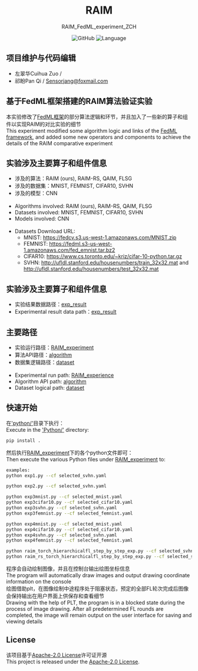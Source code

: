 <div align="center">
<h1 align="center">RAIM</h1>
RAIM_FedML_experiment_ZCH

![GitHub](https://img.shields.io/github/license/Sensorjang/RAIM_FedML_experiment_ZCH)
![Language](https://img.shields.io/badge/Language-Python-blue)

</div>

## 项目维护与代码编辑
- 左翠华Cuihua Zuo / 
- 祁盼Pan Qi / Sensorjang@foxmail.com

## 基于FedML框架搭建的RAIM算法验证实验
本实验修改了[FedML框架](FedML_README.md)的部分算法逻辑和环节，并且加入了一些新的算子和组件以实现RAIM的对比实验的细节<br/>
This experiment modified some algorithm logic and links of the [FedML framework](FedML_README.md), and added some new operators and components to achieve the details of the RAIM comparative experiment<br/>

## 实验涉及主要算子和组件信息
- 涉及的算法：RAIM (ours), RAIM-RS, QAIM, FLSG
- 涉及的数据集：MNIST, FEMNIST, CIFAR10, SVHN
- 涉及的模型：CNN
<br/><br/>
- Algorithms involved: RAIM (ours), RAIM-RS, QAIM, FLSG
- Datasets involved: MNIST, FEMNIST, CIFAR10, SVHN
- Models involved: CNN
<br/><br/>
- Datasets Download URL:<br/>
  - MNIST: https://fedcv.s3.us-west-1.amazonaws.com/MNIST.zip
  - FEMNIST: https://fedml.s3-us-west-1.amazonaws.com/fed_emnist.tar.bz2
  - CIFAR10: https://www.cs.toronto.edu/~kriz/cifar-10-python.tar.gz
  - SVHN: http://ufldl.stanford.edu/housenumbers/train_32x32.mat and http://ufldl.stanford.edu/housenumbers/test_32x32.mat

## 实验涉及主要算子和组件信息
- 实验结果数据路径：[exp_result](exp_result/)
- Experimental result data path：[exp_result](exp_result/)

## 主要路径
- 实验运行路径：[RAIM_experiment](python/examples/simulation/RAIM_experiment)
- 算法API路径：[algorithm](python/fedml/simulation/sp)
- 数据集逻辑路径：[dataset](python/fedml/data)
<br/><br/>
- Experimental run path: [RAIM_experience](Python/examples/simulation/RAIM_experience)
- Algorithm API path: [algorithm](Python/fedml/simulation/sp)
- Dataset logical path: [dataset](Python/fedml/data)

## 快速开始
在['python/'](python/)目录下执行：<br/>
Execute in the ['Python/'](Python/) directory:<br/>
```bash
pip install .
```
然后执行[RAIM_experiment](python/examples/simulation/RAIM_experiment)下的各个python文件即可：<br/>
Then execute the various Python files under [RAIM_experiment](python/examples/simulation/RAIM_experiment) to:<br/>
```bash
examples:
python exp1.py --cf selected_svhn.yaml

python exp2.py --cf selected_svhn.yaml

python exp3mnist.py --cf selected_mnist.yaml
python exp3cifar10.py --cf selected_cifar10.yaml
python exp3svhn.py --cf selected_svhn.yaml
python exp3femnist.py --cf selected_femnist.yaml

python exp4mnist.py --cf selected_mnist.yaml
python exp4cifar10.py --cf selected_cifar10.yaml
python exp4svhn.py --cf selected_svhn.yaml
python exp4femnist.py --cf selected_femnist.yaml

python raim_torch_hierarchicalfl_step_by_step_exp.py --cf selected_svhn.yaml
python raim_rs_torch_hierarchicalfl_step_by_step_exp.py --cf selected_svhn.yaml
```
程序会自动绘制图像，并且在控制台输出绘图坐标信息<br/>
The program will automatically draw images and output drawing coordinate information on the console<br/>
绘图借助plt，在图像绘制中途程序处于阻塞状态，预定的全部FL轮次完成后图像会保持输出在用户界面上供保存和查看细节<br/>
Drawing with the help of PLT, the program is in a blocked state during the process of image drawing. After all predetermined FL rounds are completed, the image will remain output on the user interface for saving and viewing details<br/>

## License
该项目基于[Apache-2.0 License](LICENSE)许可证开源<br/>
This project is released under the [Apache-2.0 License](LICENSE).<br/>